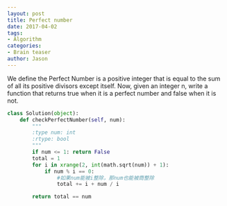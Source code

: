 ```yaml
---
layout: post
title: Perfect number
date: 2017-04-02
tags:
- Algorithm 
categories:
- Brain teaser
author: Jason
---
```

We define the Perfect Number is a positive integer that is equal to the sum of all its positive divisors except itself. Now, given an integer n, write a function that returns true when it is a perfect number and false when it is not.

```python
class Solution(object):
    def checkPerfectNumber(self, num):
        """
        :type num: int
        :rtype: bool
        """
        if num <= 1: return False
        total = 1
        for i in xrange(2, int(math.sqrt(num)) + 1):
            if num % i == 0:
                #如果num能被i整除，那num也能被商整除
                total += i + num / i 

        return total == num
```
